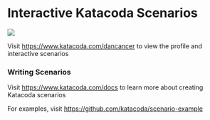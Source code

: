 # Interactive Katacoda Scenarios

[![](http://shields.katacoda.com/katacoda/dancancer/count.svg)](https://www.katacoda.com/dancancer "Get your profile on Katacoda.com")

Visit https://www.katacoda.com/dancancer to view the profile and interactive scenarios

### Writing Scenarios
Visit https://www.katacoda.com/docs to learn more about creating Katacoda scenarios

For examples, visit https://github.com/katacoda/scenario-example
